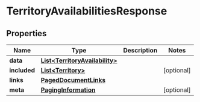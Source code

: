 

# TerritoryAvailabilitiesResponse


## Properties

| Name | Type | Description | Notes |
|------------ | ------------- | ------------- | -------------|
|**data** | [**List&lt;TerritoryAvailability&gt;**](TerritoryAvailability.md) |  |  |
|**included** | [**List&lt;Territory&gt;**](Territory.md) |  |  [optional] |
|**links** | [**PagedDocumentLinks**](PagedDocumentLinks.md) |  |  |
|**meta** | [**PagingInformation**](PagingInformation.md) |  |  [optional] |



